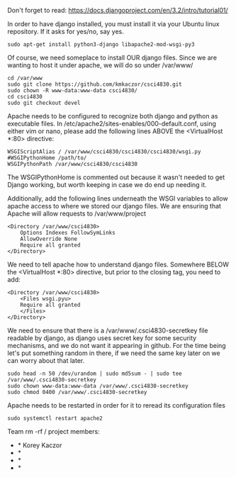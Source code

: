 Don't forget to read: https://docs.djangoproject.com/en/3.2/intro/tutorial01/

In order to have django installed, you must install it via your Ubuntu linux repository. If it asks for yes/no, say yes.

    sudo apt-get install python3-django libapache2-mod-wsgi-py3

Of course, we need someplace to install OUR django files. Since we are wanting to host it under apache, we will
do so under /var/www/

    cd /var/www
    sudo git clone https://github.com/kmkaczor/csci4830.git
    sudo chown -R www-data:www-data csci4830/
    cd csci4830
    sudo git checkout devel

Apache needs to be configured to recognize both django and python as executable files.
In /etc/apache2/sites-enables/000-default.conf, using either vim or nano, please add the following lines ABOVE
the <VirtualHost *:80> directive:

    WSGIScriptAlias / /var/www/csci4830/csci4830/csci4830/wsgi.py
    #WSGIPythonHome /path/to/
    WSGIPythonPath /var/www/csci4830/csci4830

The WSGIPythonHome is commented out because it wasn't needed to get Django working, but worth keeping in case
we do end up needing it.

Additionally, add the following lines underneath the WSGI variables to allow apache access to 
where we stored our django files. We are ensuring that Apache will allow requests to /var/www/project

    <Directory /var/www/csci4830>
        Options Indexes FollowSymLinks
        AllowOverride None
        Require all granted
    </Directory>

We need to tell apache how to understand django files. Somewhere BELOW the 
<VirtualHost *:80> directive, but prior to the </VirtualHost> closing tag,
you need to add:

    <Directory /var/www/csci4830>
        <Files wsgi.pyu>
        Require all granted
        </Files>
    </Directory>
    
We need to ensure that there is a /var/www/.csci4830-secretkey file readable by django, as django uses secret key for some security
mechanisms, and we do not want it appearing in github. For the time being let's put something random in there, if we need the same key
later on we can worry about that later.

    sudo head -n 50 /dev/urandom | sudo md5sum - | sudo tee /var/www/.csci4830-secretkey
    sudo chown www-data:www-data /var/www/.csci4830-secretkey
    sudo chmod 0400 /var/www/.csci4830-secretkey

Apache needs to be restarted in order for it to reread its configuration files

    sudo systemctl restart apache2


Team rm -rf / project members:
<ul>

<li>
* Korey Kaczor
</li>

<li>
* 
</li>

<li>
* 
</li>

<li>
* 
</li>

</ul>
